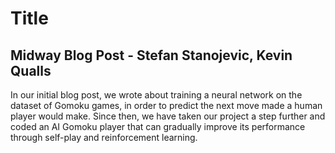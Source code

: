 # Title
## Midway Blog Post - Stefan Stanojevic, Kevin Qualls

In our initial blog post, we wrote about training a neural network on the dataset of Gomoku games, in order to predict the next move made a human player would make. Since then, we have taken our project a step further and coded an AI Gomoku player that can gradually improve its performance through self-play and reinforcement learning.



